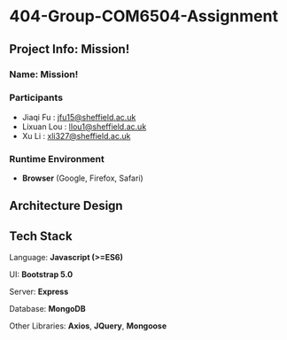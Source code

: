 # 404-Group-COM6504-Assignment

## Project Info: Mission!

### Name: Mission!

### Participants

- Jiaqi Fu : jfu15@sheffield.ac.uk
- Lixuan Lou : llou1@sheffield.ac.uk
- Xu Li : xli327@sheffield.ac.uk

### Runtime Environment

- **Browser** (Google, Firefox, Safari)

## Architecture Design



## Tech Stack

Language: **Javascript (>=ES6)**

UI: **Bootstrap 5.0**

Server: **Express**

Database: **MongoDB**

Other Libraries: **Axios**, **JQuery**, **Mongoose**
